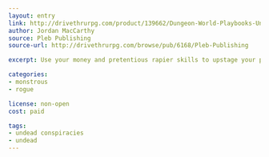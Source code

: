 ```yaml
---
layout: entry
link: http://drivethrurpg.com/product/139662/Dungeon-World-Playbooks-Undead-Conspiracy-Bundle
author: Jordan MacCarthy
source: Pleb Publishing
source-url: http://drivethrurpg.com/browse/pub/6168/Pleb-Publishing

excerpt: Use your money and pretentious rapier skills to upstage your party members with.

categories:
- monstrous
- rogue

license: non-open
cost: paid

tags:
- undead conspiracies
- undead
---
```

